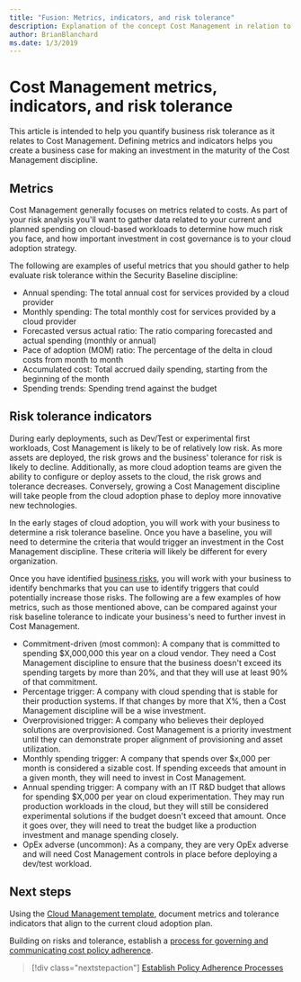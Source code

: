 ```yaml
---
title: "Fusion: Metrics, indicators, and risk tolerance"
description: Explanation of the concept Cost Management in relation to cloud governance
author: BrianBlanchard
ms.date: 1/3/2019
---
```


# Cost Management metrics, indicators, and risk tolerance

This article is intended to help you quantify business risk tolerance as it relates to Cost Management. Defining metrics and indicators helps you create a business case for making an investment in the maturity of the Cost Management discipline.

## Metrics

Cost Management generally focuses on metrics related to costs. As part of your risk analysis you'll want to gather data related to your current and planned spending on cloud-based workloads to determine how much risk you face, and how important investment in cost governance is to your cloud adoption strategy.

The following are examples of useful metrics that you should gather to help evaluate risk tolerance within the Security Baseline discipline:

- Annual spending: The total annual cost for services provided by a cloud provider
- Monthly spending: The total monthly cost for services provided by a cloud provider
- Forecasted versus actual ratio: The ratio comparing forecasted and actual spending (monthly or annual)
- Pace of adoption (MOM) ratio: The percentage of the delta in cloud costs from month to month
- Accumulated cost: Total accrued daily spending, starting from the beginning of the month
- Spending trends: Spending trend against the budget

## Risk tolerance indicators

During early deployments, such as Dev/Test or experimental first workloads, Cost Management is likely to be of relatively low risk. As more assets are deployed, the risk grows and the business' tolerance for risk is likely to decline. Additionally, as more cloud adoption teams are given the ability to configure or deploy assets to the cloud, the risk grows and tolerance decreases. Conversely, growing a Cost Management discipline will take people from the cloud adoption phase to deploy more innovative new technologies.

In the early stages of cloud adoption, you will work with your business to determine a risk tolerance baseline. Once you have a baseline, you will need to determine the criteria that would trigger an investment in the Cost Management discipline. These criteria will likely be different for every organization.

Once you have identified [business risks](./business-risks.md), you will work with your business to identify benchmarks that you can use to identify triggers that could potentially increase those risks. The following are a few examples of how metrics, such as those mentioned above, can be compared against your risk baseline tolerance to indicate your business's need to further invest in Cost Management.

- Commitment-driven (most common): A company that is committed to spending $X,000,000 this year on a cloud vendor. They need a Cost Management discipline to ensure that the business doesn't exceed its spending targets by more than 20%, and that they will use at least 90% of that commitment.
- Percentage trigger: A company with cloud spending that is stable for their production systems. If that changes by more that X%, then a Cost Management discipline will be a wise investment.
- Overprovisioned trigger: A company who believes their deployed solutions are overprovisioned. Cost Management is a priority investment until they can demonstrate proper alignment of provisioning and asset utilization.
- Monthly spending trigger: A company that spends over $x,000 per month is considered a sizable cost. If spending exceeds that amount in a given month, they will need to invest in Cost Management.
- Annual spending trigger: A company with an IT R&D budget that allows for spending $X,000 per year on cloud experimentation. They may run production workloads in the cloud, but they will still be considered experimental solutions if the budget doesn't exceed that amount. Once it goes over, they will need to treat the budget like a production investment and manage spending closely.
- OpEx adverse (uncommon): As a company, they are very OpEx adverse and will need Cost Management controls in place before deploying a dev/test workload.

## Next steps

Using the [Cloud Management template](./template.md), document metrics and tolerance indicators that align to the current cloud adoption plan.

Building on risks and tolerance, establish a [process for governing and communicating cost policy adherence](processes.md).

> [!div class="nextstepaction"]
> [Establish Policy Adherence Processes](./processes.md)
